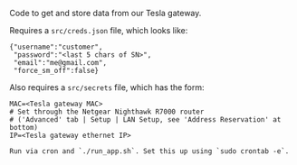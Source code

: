 Code to get and store data from our Tesla gateway.

Requires a `src/creds.json` file, which looks like:

```
{"username":"customer",
 "password":"<last 5 chars of SN>",
 "email":"me@gmail.com",
 "force_sm_off":false}
```

Also requires a `src/secrets` file, which has the form:

```
MAC=<Tesla gateway MAC>
# Set through the Netgear Nighthawk R7000 router
# ('Advanced' tab | Setup | LAN Setup, see 'Address Reservation' at bottom)
IP=<Tesla gateway ethernet IP>

Run via cron and `./run_app.sh`. Set this up using `sudo crontab -e`.
